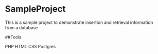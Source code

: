 # SampleProject

This is a sample project to demonstrate insertion and retrieval information from a database

##Tools

PHP
HTML
CSS
Postgres
